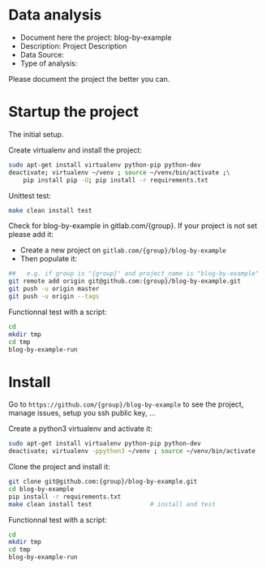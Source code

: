 # Data analysis
- Document here the project: blog-by-example
- Description: Project Description
- Data Source:
- Type of analysis:

Please document the project the better you can.

# Startup the project

The initial setup.

Create virtualenv and install the project:
```bash
sudo apt-get install virtualenv python-pip python-dev
deactivate; virtualenv ~/venv ; source ~/venv/bin/activate ;\
    pip install pip -U; pip install -r requirements.txt
```

Unittest test:
```bash
make clean install test
```

Check for blog-by-example in gitlab.com/{group}.
If your project is not set please add it:

- Create a new project on `gitlab.com/{group}/blog-by-example`
- Then populate it:

```bash
##   e.g. if group is "{group}" and project_name is "blog-by-example"
git remote add origin git@github.com:{group}/blog-by-example.git
git push -u origin master
git push -u origin --tags
```

Functionnal test with a script:

```bash
cd
mkdir tmp
cd tmp
blog-by-example-run
```

# Install

Go to `https://github.com/{group}/blog-by-example` to see the project, manage issues,
setup you ssh public key, ...

Create a python3 virtualenv and activate it:

```bash
sudo apt-get install virtualenv python-pip python-dev
deactivate; virtualenv -ppython3 ~/venv ; source ~/venv/bin/activate
```

Clone the project and install it:

```bash
git clone git@github.com:{group}/blog-by-example.git
cd blog-by-example
pip install -r requirements.txt
make clean install test                # install and test
```
Functionnal test with a script:

```bash
cd
mkdir tmp
cd tmp
blog-by-example-run
```
